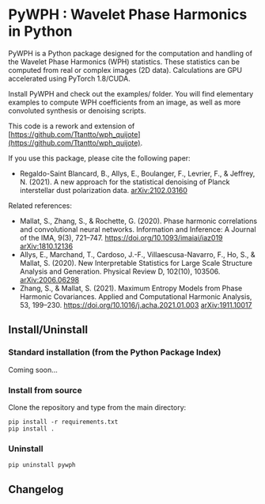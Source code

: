 # PyWPH : Wavelet Phase Harmonics in Python

PyWPH is a Python package designed for the computation and handling of the Wavelet Phase Harmonics (WPH) statistics.
These statistics can be computed from real or complex images (2D data). Calculations are GPU accelerated using PyTorch 1.8/CUDA.

Install PyWPH and check out the examples/ folder. You will find elementary examples to compute WPH coefficients from an image,
as well as more convoluted synthesis or denoising scripts.

This code is a rework and extension of [https://github.com/Ttantto/wph_quijote](https://github.com/Ttantto/wph_quijote).

If you use this package, please cite the following paper:
* Regaldo-Saint Blancard, B., Allys, E., Boulanger, F., Levrier, F., & Jeffrey, N. (2021). A new approach for the statistical denoising of Planck interstellar dust polarization data. [arXiv:2102.03160](https://arxiv.org/abs/2102.03160)

Related references:
* Mallat, S., Zhang, S., & Rochette, G. (2020). Phase harmonic correlations and convolutional neural networks. Information and Inference: A Journal of the IMA, 9(3), 721–747. https://doi.org/10.1093/imaiai/iaz019 [arXiv:1810.12136](https://arxiv.org/abs/1810.12136)
* Allys, E., Marchand, T., Cardoso, J.-F., Villaescusa-Navarro, F., Ho, S., & Mallat, S. (2020). New Interpretable Statistics for Large Scale Structure Analysis and Generation. Physical Review D, 102(10), 103506. [arXiv:2006.06298](http://arxiv.org/abs/2006.06298)
* Zhang, S., & Mallat, S. (2021). Maximum Entropy Models from Phase Harmonic Covariances. Applied and Computational Harmonic Analysis, 53, 199–230. https://doi.org/10.1016/j.acha.2021.01.003 [arXiv:1911.10017](https://arxiv.org/abs/1911.10017)

## Install/Uninstall

### Standard installation (from the Python Package Index)

Coming soon...

### Install from source

Clone the repository and type from the main directory:

```
pip install -r requirements.txt
pip install .
```

### Uninstall

```
pip uninstall pywph
```

## Changelog

